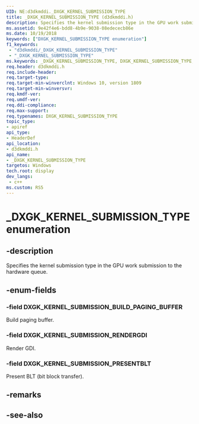 ```yaml
---
UID: NE:d3dkmddi._DXGK_KERNEL_SUBMISSION_TYPE
title: _DXGK_KERNEL_SUBMISSION_TYPE (d3dkmddi.h)
description: Specifies the kernel submission type in the GPU work submission to the hardware queue.
ms.assetid: 9e42f4e6-bdd8-4b9e-9038-08edececb86e
ms.date: 10/19/2018
keywords: ["DXGK_KERNEL_SUBMISSION_TYPE enumeration"]
f1_keywords:
 - "d3dkmddi/_DXGK_KERNEL_SUBMISSION_TYPE"
 - "_DXGK_KERNEL_SUBMISSION_TYPE"
ms.keywords: _DXGK_KERNEL_SUBMISSION_TYPE, DXGK_KERNEL_SUBMISSION_TYPE, 
req.header: d3dkmddi.h
req.include-header:
req.target-type:
req.target-min-winverclnt: Windows 10, version 1809
req.target-min-winversvr:
req.kmdf-ver:
req.umdf-ver:
req.ddi-compliance:
req.max-support:
req.typenames: DXGK_KERNEL_SUBMISSION_TYPE
topic_type: 
- apiref
api_type: 
- HeaderDef
api_location: 
- d3dkmddi.h
api_name: 
- _DXGK_KERNEL_SUBMISSION_TYPE
targetos: Windows
tech.root: display
dev_langs:
 - c++
ms.custom: RS5
---
```


# _DXGK_KERNEL_SUBMISSION_TYPE enumeration

## -description

Specifies the kernel submission type in the GPU work submission to the hardware queue.

## -enum-fields

### -field DXGK_KERNEL_SUBMISSION_BUILD_PAGING_BUFFER

Build paging buffer.

### -field DXGK_KERNEL_SUBMISSION_RENDERGDI

Render GDI.

### -field DXGK_KERNEL_SUBMISSION_PRESENTBLT

Present BLT (bit block transfer).

## -remarks

## -see-also
